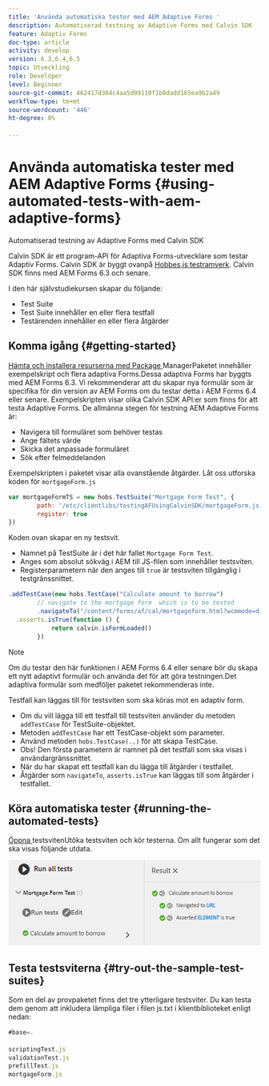 ```yaml
---
title: 'Använda automatiska tester med AEM Adaptive Forms '
description: Automatiserad testning av Adaptive Forms med Calvin SDK
feature: Adaptiv Forms
doc-type: article
activity: develop
version: 6.3,6.4,6.5
topic: Utveckling
role: Developer
level: Beginner
source-git-commit: 462417d384c4aa5d99110f1b8dadd165ea9b2a49
workflow-type: tm+mt
source-wordcount: '446'
ht-degree: 0%

---
```



# Använda automatiska tester med AEM Adaptive Forms {#using-automated-tests-with-aem-adaptive-forms}

Automatiserad testning av Adaptive Forms med Calvin SDK

Calvin SDK är ett program-API för Adaptiva Forms-utvecklare som testar Adaptiv Forms. Calvin SDK är byggt ovanpå [Hobbes.js testramverk](https://experienceleague.adobe.com/docs/experience-manager-release-information/aem-release-updates/previous-updates/aem-previous-versions.html). Calvin SDK finns med AEM Forms 6.3 och senare.

I den här självstudiekursen skapar du följande:

* Test Suite
* Test Suite innehåller en eller flera testfall
* Testärenden innehåller en eller flera åtgärder

## Komma igång {#getting-started}

[Hämta och installera resurserna med Package ](assets/testingadaptiveformsusingcalvinsdk1.zip)ManagerPaketet innehåller exempelskript och flera adaptiva Forms.Dessa adaptiva Forms har byggts med AEM Forms 6.3. Vi rekommenderar att du skapar nya formulär som är specifika för din version av AEM Forms om du testar detta i AEM Forms 6.4 eller senare. Exempelskripten visar olika Calvin SDK API:er som finns för att testa Adaptive Forms. De allmänna stegen för testning AEM Adaptive Forms är:

* Navigera till formuläret som behöver testas
* Ange fältets värde
* Skicka det anpassade formuläret
* Sök efter felmeddelanden

Exempelskripten i paketet visar alla ovanstående åtgärder.
Låt oss utforska koden för `mortgageForm.js`

```javascript
var mortgageFormTS = new hobs.TestSuite("Mortgage Form Test", {
        path: '/etc/clientlibs/testingAFUsingCalvinSDK/mortgageForm.js',
        register: true
})
```

Koden ovan skapar en ny testsvit.

* Namnet på TestSuite är i det här fallet `Mortgage Form Test`.
* Anges som absolut sökväg i AEM till JS-filen som innehåller testsviten.
* Registerparametern när den anges till `true` är testsviten tillgänglig i testgränssnittet.

```javascript
.addTestCase(new hobs.TestCase("Calculate amount to borrow")
        // navigate to the mortgage form  which is to be tested
        .navigateTo("/content/forms/af/cal/mortgageform.html?wcmmode=disabled")
  .asserts.isTrue(function () {
            return calvin.isFormLoaded()
        })
```

>[!NOTE]
>
>Om du testar den här funktionen i AEM Forms 6.4 eller senare bör du skapa ett nytt adaptivt formulär och använda det för att göra testningen.Det adaptiva formulär som medföljer paketet rekommenderas inte.

Testfall kan läggas till för testsviten som ska köras mot en adaptiv form.

* Om du vill lägga till ett testfall till testsviten använder du metoden `addTestCase` för TestSuite-objektet.
* Metoden `addTestCase` har ett TestCase-objekt som parameter.
* Använd metoden `hobs.TestCase(..)` för att skapa TestCase.
* Obs! Den första parametern är namnet på det testfall som ska visas i användargränssnittet.
* När du har skapat ett testfall kan du lägga till åtgärder i testfallet.
* Åtgärder som `navigateTo`, `asserts.isTrue` kan läggas till som åtgärder i testfallet.

## Köra automatiska tester {#running-the-automated-tests}

[Öppna ](http://localhost:4502/libs/granite/testing/hobbes.html)testsvitenUtöka testsviten och kör testerna. Om allt fungerar som det ska visas följande utdata.

![kalvinsdk](assets/calvinimage.png)

## Testa testsviterna {#try-out-the-sample-test-suites}

Som en del av provpaketet finns det tre ytterligare testsviter. Du kan testa dem genom att inkludera lämpliga filer i filen js.txt i klientbiblioteket enligt nedan:

```javascript
#base=.

scriptingTest.js
validationTest.js
prefillTest.js
mortgageForm.js
```

